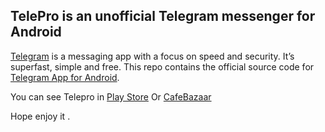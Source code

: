 ## TelePro is an unofficial Telegram messenger for Android

[Telegram](https://telegram.org) is a messaging app with a focus on speed and security. It’s superfast, simple and free.
This repo contains the official source code for [Telegram App for Android](https://play.google.com/store/apps/details?id=org.telegram.messenger).

You can see Telepro in [Play Store](https://play.google.com/store/apps/details?id=org.telegram.tpro1) Or [CafeBazaar](https://cafebazaar.ir/app/org.telegram.tpro1/?l=fa)

Hope enjoy it .
